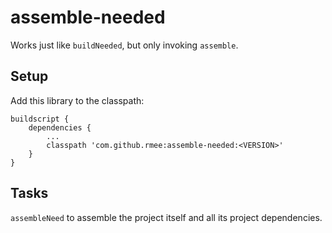 # assemble-needed

Works just like `buildNeeded`, but only invoking `assemble`.

## Setup

Add this library to the classpath:

```
buildscript {
	dependencies {
	    ...
		classpath 'com.github.rmee:assemble-needed:<VERSION>'
	}
}
```

## Tasks

`assembleNeed` to assemble the project itself and all its project dependencies.









